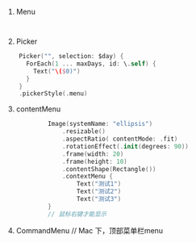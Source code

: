 
1. Menu  
```swift



```
2. Picker 
```swift 
    Picker("", selection: $day) {
      ForEach(1 ... maxDays, id: \.self) {
        Text("\($0)")
      }
    }
    .pickerStyle(.menu)
```

3. contentMenu 
```swift 
            Image(systemName: "ellipsis")
                .resizable()
                .aspectRatio( contentMode: .fit)
                .rotationEffect(.init(degrees: 90))
                .frame(width: 20)
                .frame(height: 10)
                .contentShape(Rectangle())
                .contextMenu {
                    Text("测试1")
                    Text("测试2")
                    Text("测试3")
            }
            // 鼠标右键才能显示
```


4. CommandMenu 
   // Mac 下，顶部菜单栏menu 
   
